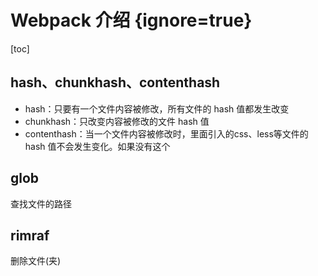 # Webpack 介绍 {ignore=true}

[toc]

## hash、chunkhash、contenthash

- hash：只要有一个文件内容被修改，所有文件的 hash 值都发生改变
- chunkhash：只改变内容被修改的文件 hash 值
- contenthash：当一个文件内容被修改时，里面引入的css、less等文件的 hash 值不会发生变化。如果没有这个

## glob

查找文件的路径

## rimraf

删除文件(夹)

